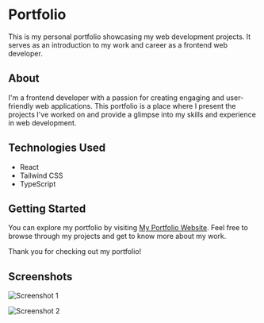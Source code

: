 # Portfolio

This is my personal portfolio showcasing my web development projects. It serves as an introduction to my work and career as a frontend web developer.

## About

I'm a frontend developer with a passion for creating engaging and user-friendly web applications. This portfolio is a place where I present the projects I've worked on and provide a glimpse into my skills and experience in web development.

## Technologies Used

- React
- Tailwind CSS
- TypeScript

## Getting Started

You can explore my portfolio by visiting [My Portfolio Website](https://www.yourwebsite.com/). Feel free to browse through my projects and get to know more about my work.

Thank you for checking out my portfolio!

## Screenshots

![Screenshot 1](screenshots/screenshot1.png)

![Screenshot 2](screenshots/screenshot2.png)
